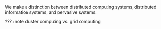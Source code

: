 We make a distinction between distributed computing systems, distributed information systems, and pervasive systems. 

???+note cluster computing vs. grid computing
    